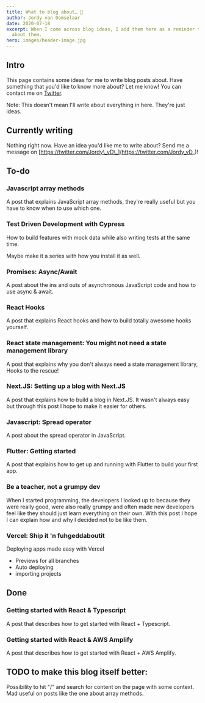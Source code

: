 ```yaml
---
title: What to blog about… 🤔️
author: Jordy van Domselaar
date: 2020-07-18
excerpt: When I come across blog ideas, I add them here as a reminder to write
  about them.
hero: images/header-image.jpg
---
```

## Intro

This page contains some ideas for me to write blog posts about. Have something that you'd like to know more about? Let me know! You can contact me on [Twitter](https://twitter.com/Jordy_vD_).

Note: This doesn't mean I'll write about everything in here. They're just ideas.

## Currently writing

Nothing right now. Have an idea you'd like me to write about? Send me a message on [https://twitter.com/Jordy\_vD\_](https://twitter.com/Jordy_vD_)!

## To-do

### Javascript array methods

A post that explains JavaScript array methods, they're really useful but you have to know when to use which one.

### Test Driven Development with Cypress

How to build features with mock data while also writing tests at the same time.

Maybe make it a series with how you install it as well.

### Promises: Async/Await

A post about the ins and outs of asynchronous JavaScript code and how to use async & await.

### React Hooks

A post that explains React hooks and how to build totally awesome hooks yourself.

### React state management: You might not need a state management library

A post that explains why you don't always need a state management library, Hooks to the rescue!

### Next.JS: Setting up a blog with Next.JS

A post that explains how to build a blog in Next.JS. It wasn't always easy but through this post I hope to make it easier for others.

### Javascript: Spread operator

A post about the spread operator in JavaScript.

### Flutter: Getting started

A post that explains how to get up and running with Flutter to build your first app.

### Be a teacher, not a grumpy dev

When I started programming, the developers I looked up to because they were really good, were also really grumpy and often made new developers feel like they should just learn everything on their own. With this post I hope I can explain how and why I decided not to be like them.

### Vercel: Ship it 'n fuhgeddaboutit

Deploying apps made easy with Vercel

* Previews for all branches
* Auto deploying
* importing projects

## Done

### Getting started with React & Typescript

A post that describes how to get started with React + Typescript.

### Getting started with React & AWS Amplify

A post that describes how to get started with React + AWS Amplify.

## TODO to make this blog itself better:

Possibility to hit "/" and search for content on the page with some context. Mad useful on posts like the one about array methods.